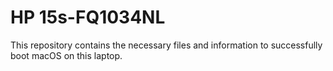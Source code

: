 # HP 15s-FQ1034NL
This repository contains the necessary files and information to successfully boot macOS on this laptop. 
